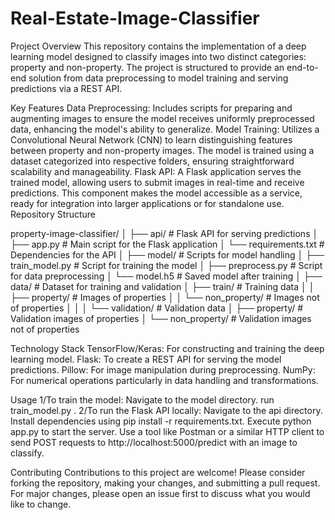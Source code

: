 # Real-Estate-Image-Classifier
Project Overview
This repository contains the implementation of a deep learning model designed to classify images into two distinct categories: property and non-property. The project is structured to provide an end-to-end solution from data preprocessing to model training and serving predictions via a REST API.

Key Features
Data Preprocessing: Includes scripts for preparing and augmenting images to ensure the model receives uniformly preprocessed data, enhancing the model's ability to generalize.
Model Training: Utilizes a Convolutional Neural Network (CNN) to learn distinguishing features between property and non-property images. The model is trained using a dataset categorized into respective folders, ensuring straightforward scalability and manageability.
Flask API: A Flask application serves the trained model, allowing users to submit images in real-time and receive predictions. This component makes the model accessible as a service, ready for integration into larger applications or for standalone use.
Repository Structure


property-image-classifier/
│
├── api/                    # Flask API for serving predictions
│   ├── app.py              # Main script for the Flask application
│   └── requirements.txt    # Dependencies for the API
│
├── model/                  # Scripts for model handling
│   ├── train_model.py      # Script for training the model
│   ├── preprocess.py       # Script for data preprocessing
│   └── model.h5            # Saved model after training
│
├── data/                   # Dataset for training and validation
│   ├── train/              # Training data
│   │   ├── property/       # Images of properties
│   │   └── non_property/   # Images not of properties
│   │
│   └── validation/         # Validation data
│       ├── property/       # Validation images of properties
│       └── non_property/   # Validation images not of properties


Technology Stack
TensorFlow/Keras: For constructing and training the deep learning model.
Flask: To create a REST API for serving the model predictions.
Pillow: For image manipulation during preprocessing.
NumPy: For numerical operations particularly in data handling and transformations.

Usage
1/To train the model:
Navigate to the model directory.
run train_model.py .
2/To run the Flask API locally: 
Navigate to the api directory.
Install dependencies using pip install -r requirements.txt.
Execute python app.py to start the server.
Use a tool like Postman or a similar HTTP client to send POST requests to http://localhost:5000/predict with an image to classify.

Contributing
Contributions to this project are welcome! Please consider forking the repository, making your changes, and submitting a pull request. For major changes, please open an issue first to discuss what you would like to change.
